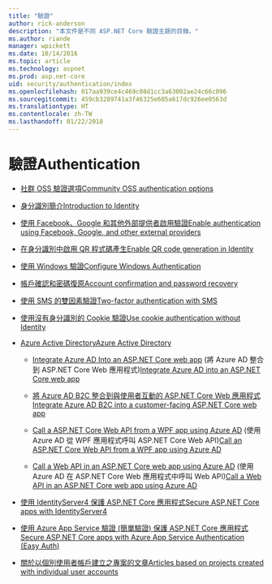 ```yaml
---
title: "驗證"
author: rick-anderson
description: "本文件是不同 ASP.NET Core 驗證主題的目錄。"
ms.author: riande
manager: wpickett
ms.date: 10/14/2016
ms.topic: article
ms.technology: aspnet
ms.prod: asp.net-core
uid: security/authentication/index
ms.openlocfilehash: 017aa939ce4c469c08d1cc3a63002ae24c66c096
ms.sourcegitcommit: 459cb3289741a3f46325e605a617dc926ee0563d
ms.translationtype: HT
ms.contentlocale: zh-TW
ms.lasthandoff: 01/22/2018
---
```

# <a name="authentication"></a><span data-ttu-id="310e3-103">驗證</span><span class="sxs-lookup"><span data-stu-id="310e3-103">Authentication</span></span>

* [<span data-ttu-id="310e3-104">社群 OSS 驗證選項</span><span class="sxs-lookup"><span data-stu-id="310e3-104">Community OSS authentication options</span></span>](community.md)

* [<span data-ttu-id="310e3-105">身分識別簡介</span><span class="sxs-lookup"><span data-stu-id="310e3-105">Introduction to Identity</span></span>](identity.md)

* [<span data-ttu-id="310e3-106">使用 Facebook、Google 和其他外部提供者啟用驗證</span><span class="sxs-lookup"><span data-stu-id="310e3-106">Enable authentication using Facebook, Google, and other external providers</span></span>](social/index.md)

* [<span data-ttu-id="310e3-107">在身分識別中啟用 QR 程式碼產生</span><span class="sxs-lookup"><span data-stu-id="310e3-107">Enable QR code generation in Identity</span></span>](identity-enable-qrcodes.md)

* [<span data-ttu-id="310e3-108">使用 Windows 驗證</span><span class="sxs-lookup"><span data-stu-id="310e3-108">Configure Windows Authentication</span></span>](windowsauth.md)

* [<span data-ttu-id="310e3-109">帳戶確認和密碼復原</span><span class="sxs-lookup"><span data-stu-id="310e3-109">Account confirmation and password recovery</span></span>](accconfirm.md)

* [<span data-ttu-id="310e3-110">使用 SMS 的雙因素驗證</span><span class="sxs-lookup"><span data-stu-id="310e3-110">Two-factor authentication with SMS</span></span>](2fa.md)

* [<span data-ttu-id="310e3-111">使用沒有身分識別的 Cookie 驗證</span><span class="sxs-lookup"><span data-stu-id="310e3-111">Use cookie authentication without Identity</span></span>](cookie.md)

* [<span data-ttu-id="310e3-112">Azure Active Directory</span><span class="sxs-lookup"><span data-stu-id="310e3-112">Azure Active Directory</span></span>](azure-active-directory/index.md)

  * <span data-ttu-id="310e3-113">[Integrate Azure AD Into an ASP.NET Core web app](https://azure.microsoft.com/documentation/samples/active-directory-dotnet-webapp-openidconnect-aspnetcore/) (將 Azure AD 整合到 ASP.NET Core Web 應用程式)</span><span class="sxs-lookup"><span data-stu-id="310e3-113">[Integrate Azure AD into an ASP.NET Core web app](https://azure.microsoft.com/documentation/samples/active-directory-dotnet-webapp-openidconnect-aspnetcore/)</span></span>

  * [<span data-ttu-id="310e3-114">將 Azure AD B2C 整合到與使用者互動的 ASP.NET Core Web 應用程式</span><span class="sxs-lookup"><span data-stu-id="310e3-114">Integrate Azure AD B2C into a customer-facing ASP.NET Core web app</span></span>](azure-ad-b2c.md)

  * <span data-ttu-id="310e3-115">[Call a ASP.NET Core Web API from a WPF app using Azure AD](https://azure.microsoft.com/documentation/samples/active-directory-dotnet-native-aspnetcore/) (使用 Azure AD 從 WPF 應用程式呼叫 ASP.NET Core Web API)</span><span class="sxs-lookup"><span data-stu-id="310e3-115">[Call an ASP.NET Core Web API from a WPF app using Azure AD](https://azure.microsoft.com/documentation/samples/active-directory-dotnet-native-aspnetcore/)</span></span>

  * <span data-ttu-id="310e3-116">[Call a Web API in an ASP.NET Core web app using Azure AD](https://azure.microsoft.com/documentation/samples/active-directory-dotnet-webapp-webapi-openidconnect-aspnetcore/) (使用 Azure AD 在 ASP.NET Core Web 應用程式中呼叫 Web API)</span><span class="sxs-lookup"><span data-stu-id="310e3-116">[Call a Web API in an ASP.NET Core web app using Azure AD](https://azure.microsoft.com/documentation/samples/active-directory-dotnet-webapp-webapi-openidconnect-aspnetcore/)</span></span>

* [<span data-ttu-id="310e3-117">使用 IdentityServer4 保護 ASP.NET Core 應用程式</span><span class="sxs-lookup"><span data-stu-id="310e3-117">Secure ASP.NET Core apps with IdentityServer4</span></span>](http://docs.identityserver.io/en/release/)

* [<span data-ttu-id="310e3-118">使用 Azure App Service 驗證 (簡單驗證) 保護 ASP.NET Core 應用程式</span><span class="sxs-lookup"><span data-stu-id="310e3-118">Secure ASP.NET Core apps with Azure App Service Authentication (Easy Auth)</span></span>](https://docs.microsoft.com/azure/app-service/app-service-authentication-overview)

* [<span data-ttu-id="310e3-119">關於以個別使用者帳戶建立之專案的文章</span><span class="sxs-lookup"><span data-stu-id="310e3-119">Articles based on projects created with individual user accounts</span></span>](xref:security/authentication/individual)
